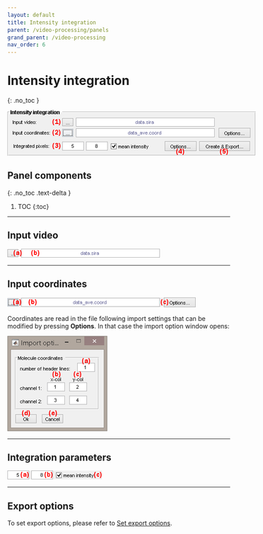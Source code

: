 ```yaml
---
layout: default
title: Intensity integration
parent: /video-processing/panels
grand_parent: /video-processing
nav_order: 6
---
```


# Intensity integration
{: .no_toc }

<a href="../../assets/images/gui/VP-panel-integration.png"><img src="../../assets/images/gui/VP-panel-integration.png" style="max-width: 562px;"/></a>

## Panel components
{: .no_toc .text-delta }

1. TOC
{:toc}

---

## Input video

<a href="../../assets/images/gui/VP-panel-integration-loadvid.png"><img src="../../assets/images/gui/VP-panel-integration-loadvid.png" style="max-width: 345px;"/></a>

---

## Input coordinates

<a href="../../assets/images/gui/VP-panel-integration-loadcoord.png"><img src="../../assets/images/gui/VP-panel-integration-loadcoord.png" style="max-width: 426px;"/></a>

Coordinates are read in the file following import settings that can be modified by pressing **Options**.
In that case the import option window opens:

<a href="../../assets/images/gui/VP-panel-integration-loadcoord-impopt.png"><img src="../../assets/images/gui/VP-panel-integration-loadcoord-impopt.png" style="max-width: 226px;"/></a>

---

## Integration parameters

<a href="../../assets/images/gui/VP-panel-integration-calculation.png"><img src="../../assets/images/gui/VP-panel-integration-calculation.png" style="max-width: 214px;"/></a>

---

## Export options

To set export options, please refer to 
[Set export options](../functionalities/set-export-options.html).


